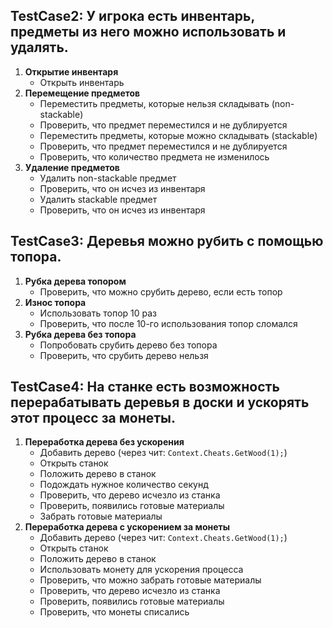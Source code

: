 ## TestCase2: У игрока есть инвентарь, предметы из него можно использовать и удалять. 
1. **Открытие инвентаря**
   - Открыть инвентарь
2. **Перемещение предметов**
   - Переместить предметы, которые нельзя складывать (non-stackable)
   - Проверить, что предмет переместился и не дублируется
   - Переместить предметы, которые можно складывать (stackable)
   - Проверить, что предмет переместился и не дублируется
   - Проверить, что количество предмета не изменилось
3. **Удаление предметов**
   - Удалить non-stackable предмет
   - Проверить, что он исчез из инвентаря
   - Удалить stackable предмет
   - Проверить, что он исчез из инвентаря

## TestCase3: Деревья можно рубить с помощью топора.
1. **Рубка дерева топором**
   - Проверить, что можно срубить дерево, если есть топор
2. **Износ топора**
   - Использовать топор 10 раз
   - Проверить, что после 10-го использования топор сломался
3. **Рубка дерева без топора**
   - Попробовать срубить дерево без топора
   - Проверить, что срубить дерево нельзя

## TestCase4: На станке есть возможность перерабатывать деревья в доски и ускорять этот процесс за монеты.
1. **Переработка дерева без ускорения**
   - Добавить дерево (через чит: `Context.Cheats.GetWood(1);`)
   - Открыть станок
   - Положить дерево в станок
   - Подождать нужное количество секунд
   - Проверить, что дерево исчезло из станка
   - Проверить, появились готовые материалы
   - Забрать готовые материалы
2. **Переработка дерева с ускорением за монеты**
   - Добавить дерево (через чит: `Context.Cheats.GetWood(1);`)
   - Открыть станок
   - Положить дерево в станок
   - Использовать монету для ускорения процесса
   - Проверить, что можно забрать готовые материалы
   - Проверить, что дерево исчезло из станка
   - Проверить, появились готовые материалы
   - Проверить, что монеты списались